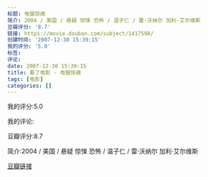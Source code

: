 ```yaml
---
标题: 电锯惊魂
简介: 2004 / 美国 / 悬疑 惊悚 恐怖 / 温子仁 / 雷·沃纳尔 加利·艾尔维斯
豆瓣评分: '8.7'
链接: https://movie.douban.com/subject/1417598/
创建时间: '2007-12-30 15:39:15'
我的评分: '5.0'
标签:
评论:
date: 2007-12-30 15:39:15
title: 看了电影 - 电锯惊魂
tags: [电影]
categories: []
---
```


我的评分:5.0

我的评论:

豆瓣评分:8.7

简介:2004 / 美国 / 悬疑 惊悚 恐怖 / 温子仁 / 雷·沃纳尔 加利·艾尔维斯

[豆瓣链接](https://movie.douban.com/subject/1417598/)

